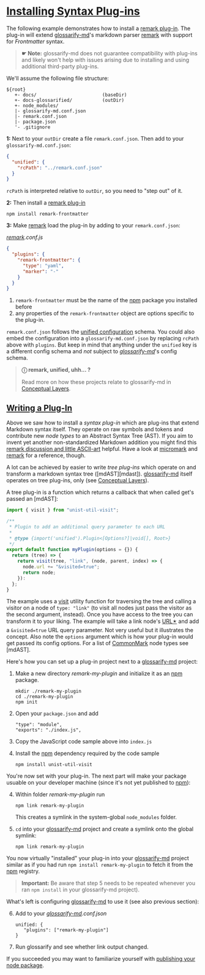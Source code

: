 # [Installing Syntax Plug-ins](#installing-syntax-plug-ins)

[doc-conceptual-layers]: ./conceptual-layers.md

[mdast-util-visit]: https://npmjs.com/package/mdast-util-visit

[remark-discussion]: https://github.com/remarkjs/remark/discussions/869#discussioncomment-1602674

[remark-frontmatter]: https://npmjs.com/package/remark-frontmatter

[remark-plugin]: https://github.com/remarkjs/awesome-remark

[unified-config]: https://github.com/unifiedjs/unified-engine/blob/main/doc/configure.md

The following example demonstrates how to install a [remark plug-in][remark-plugin]. The plug-in will extend [glossarify-md][1]'s markdown parser [remark][2]  with support for *Frontmatter* syntax.

> **☛ Note:** glossarify-md does not guarantee compatibility with plug-ins and likely won't help with issues arising due to installing and using additional third-party plug-ins.

We'll assume the following file structure:

    ${root}
       +- docs/                        (baseDir)
       +- docs-glossarified/           (outDir)
       +- node_modules/
       |- glossarify-md.conf.json
       |- remark.conf.json
       |- package.json
       '- .gitignore

**1:** Next to your `outDir` create a file `remark.conf.json`. Then add to your `glossarify-md.conf.json`:

```json
{
  "unified": {
    "rcPath": "../remark.conf.json"
  }
}
```

`rcPath` is interpreted relative to `outDir`, so you need to "step out" of it.

**2:** Then install a [remark plug-in][remark-plugin]

    npm install remark-frontmatter

**3:** Make [remark][2] load the plug-in by adding to your `remark.conf.json`:

*[remark][2].conf.js*

```json
{
  "plugins": {
    "remark-frontmatter": {
      "type": "yaml",
      "marker": "-"
    }
  }
}
```

1.  `remark-frontmatter` must be the name of the [npm][3] package you installed before
2.  any properties of the `remark-frontmatter` object are options specific to the plug-in.

`remark.conf.json` follows the [unified configuration][unified-config] schema. You could also embed the configuration into a `glossarify-md.conf.json` by replacing `rcPath` above with `plugins`. But keep in mind that anything under the `unified` key is a different config schema and *not* subject to *[glossarify-md][1]*'s config schema.

> **ⓘ remark, unified, uhh... ?**
>
> Read more on how these projects relate to glossarify-md in [Conceptual Layers][doc-conceptual-layers].

## [Writing a Plug-In](#writing-a-plug-in)

Above we saw how to install a *syntax plug-in* which are plug-ins that extend Markdown syntax itself. They operate on raw symbols and tokens and contribute new *node types* to an Abstract Syntax Tree (AST). If you aim to invent yet another non-standardized Markdown addition you might find this [remark discussion and little ASCII-art][remark-discussion] helpful. Have a look at [micromark][4] and [remark][2] for a reference, though.

A lot can be achieved by easier to write *tree plug-ins* which operate on and transform a markdown syntax tree (\[mdAST]\[mdast]). [glossarify-md][1] itself operates on tree plug-ins, only (see [Conceptual Layers][doc-conceptual-layers]).

A tree plug-in is a function which returns a callback that when called get's passed an \[mdAST]:

```js
import { visit } from "unist-util-visit";

/**
 * Plugin to add an additional query parameter to each URL
 *
 * @type {import('unified').Plugin<[Options?]|void[], Root>}
 */
export default function myPlugin(options = {}) {
  return (tree) => {
    return visit(tree, "link", (node, parent, index) => {
      node.url += "&visited=true";
      return node;
    }):
  };
}
```

The example uses a [visit][mdast-util-visit] utility function for traversing the tree and calling a visitor on a node of `type: "link"` (to visit all nodes just pass the visitor as the second argument, instead). Once you have access to the tree you can transform it to your liking. The example will take a link node's [URL🟉][5] and add a `&visited=true` URL query parameter. Not very useful but it illustrates the concept. Also note the `options` argument which is how your plug-in would get passed its config options. For a list of [CommonMark][6] node types see \[mdAST].

Here's how you can set up a plug-in project next to a [glossarify-md][1] project:

1.  Make a new directory *remark-my-plugin* and initialize it as an [npm][3] package.

        mkdir ./remark-my-plugin
        cd ./remark-my-plugin
        npm init

2.  Open your `package.json` and add

        "type": "module",
        "exports": "./index.js",

3.  Copy the JavaScript code sample above into `index.js`

4.  Install the [npm][3] dependency required by the code sample

        npm install unist-util-visit

You're now set with your plug-in. The next part will make your package usuable on your developer machine (since it's not yet published to [npm][3]):

4.  Within folder *remark-my-plugin* run

        npm link remark-my-plugin

    This creates a symlink in the system-global `node_modules` folder.

5.  `cd` into your [glossarify-md][1] project and create a symlink onto the global symlink:

        npm link remark-my-plugin

You now virtually "installed" your plug-in into your [glossarify-md][1] project similar as if you had run `npm install remark-my-plugin` to fetch it from the [npm][3] registry.

> **Important:** Be aware that step 5 needs to be repeated whenever you ran `npm install` in your glossarify-md project).

What's left is configuring [glossarify-md][1] to use it (see also previous section):

6.  Add to your *[glossarify-md][1].conf.json*

        unified: {
           "plugins": ["remark-my-plugin"]
        }

7.  Run glossarify and see whether link output changed.

If you succeeded you may want to familiarize yourself with [publishing your node package][7].

[1]: https://github.com/about-code/glossarify-md "This project."

[2]: https://github.com/remarkjs/remark "remark is a parser and compiler project under the unified umbrella for Markdown text files in particular."

[3]: _references.md#npm "Node Package Manager."

[4]: https://github.com/micromark/ "A low-level extensible implementation of the CommonMark syntax specification (parsing and tokenizing)."

[5]: ./glossary.md#uri--url "Uniform Resource Identifier and Uniform Resource Locator are both the same thing, which is an ID with a syntax scheme://authority.tld/path/#fragment?query like https://my.org/foo/#bar?q=123."

[6]: https://commonmark.org "Effort on providing a minimal set of standardized Markdown syntax."

[7]: https://docs.npmjs.com/packages-and-modules
